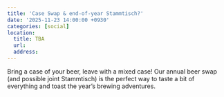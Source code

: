 ```yaml
---
title: 'Case Swap & end-of-year Stammtisch?'
date: '2025-11-23 14:00:00 +0930'
categories: [social]
location:
  title: TBA
  url:
  address:
---
```

Bring a case of your beer, leave with a mixed case!  Our annual beer swap (and possible joint Stammtisch) is the perfect way to taste a bit of everything and toast the year’s brewing adventures.
